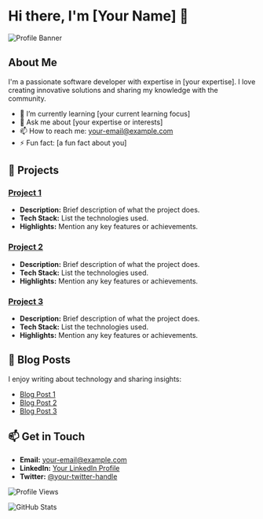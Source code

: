 # Hi there, I'm [Your Name] 👋

![Profile Banner](https://your-image-url.com/banner.png)

## About Me

I'm a passionate software developer with expertise in [your expertise]. I love creating innovative solutions and sharing my knowledge with the community.

- 🌱 I’m currently learning [your current learning focus]
- 💬 Ask me about [your expertise or interests]
- 📫 How to reach me: [your-email@example.com](mailto:your-email@example.com)
- ⚡ Fun fact: [a fun fact about you]

## 🚀 Projects

### [Project 1](https://github.com/your-username/project-1)
- **Description:** Brief description of what the project does.
- **Tech Stack:** List the technologies used.
- **Highlights:** Mention any key features or achievements.

### [Project 2](https://github.com/your-username/project-2)
- **Description:** Brief description of what the project does.
- **Tech Stack:** List the technologies used.
- **Highlights:** Mention any key features or achievements.

### [Project 3](https://github.com/your-username/project-3)
- **Description:** Brief description of what the project does.
- **Tech Stack:** List the technologies used.
- **Highlights:** Mention any key features or achievements.

## 📝 Blog Posts

I enjoy writing about technology and sharing insights:

- [Blog Post 1](https://yourblog.com/post-1)
- [Blog Post 2](https://yourblog.com/post-2)
- [Blog Post 3](https://yourblog.com/post-3)

## 📫 Get in Touch

- **Email:** [your-email@example.com](mailto:your-email@example.com)
- **LinkedIn:** [Your LinkedIn Profile](https://www.linkedin.com/in/your-profile)
- **Twitter:** [@your-twitter-handle](https://twitter.com/your-twitter-handle)

![Profile Views](https://komarev.com/ghpvc/?username=your-username&style=flat-square)

![GitHub Stats](https://github-readme-stats.vercel.app/api?username=your-username&show_icons=true&theme=radical)
